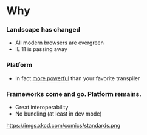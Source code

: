 # Why

### Landscape has changed
  - All modern browsers are evergreen
  - IE 11 is passing away

### Platform
  - In fact [more powerful](https://kangax.github.io/compat-table/es6/) than your favorite transpiler

### Frameworks come and go. Platform remains.
  - Great interoperability
  - No bundling (at least in dev mode)
  
 
  https://imgs.xkcd.com/comics/standards.png
